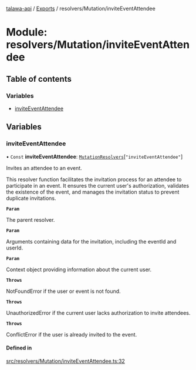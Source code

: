 [talawa-api](../README.md) / [Exports](../modules.md) / resolvers/Mutation/inviteEventAttendee

# Module: resolvers/Mutation/inviteEventAttendee

## Table of contents

### Variables

- [inviteEventAttendee](resolvers_Mutation_inviteEventAttendee.md#inviteeventattendee)

## Variables

### inviteEventAttendee

• `Const` **inviteEventAttendee**: [`MutationResolvers`](types_generatedGraphQLTypes.md#mutationresolvers)[``"inviteEventAttendee"``]

Invites an attendee to an event.

This resolver function facilitates the invitation process for an attendee to participate in an event.
It ensures the current user's authorization, validates the existence of the event, and manages the invitation status
to prevent duplicate invitations.

**`Param`**

The parent resolver.

**`Param`**

Arguments containing data for the invitation, including the eventId and userId.

**`Param`**

Context object providing information about the current user.

**`Throws`**

NotFoundError if the user or event is not found.

**`Throws`**

UnauthorizedError if the current user lacks authorization to invite attendees.

**`Throws`**

ConflictError if the user is already invited to the event.

#### Defined in

[src/resolvers/Mutation/inviteEventAttendee.ts:32](https://github.com/PalisadoesFoundation/talawa-api/blob/095495b/src/resolvers/Mutation/inviteEventAttendee.ts#L32)
